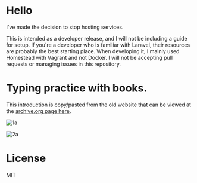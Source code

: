 # Hello

I've made the decision to stop hosting services.

This is intended as a developer release, and I will not be including a guide for setup. If you're a developer who is familiar with Laravel, their resources are probably the best starting place. When developing it, I mainly used Homestead with Vagrant and not Docker. I will not be accepting pull requests or managing issues in this repository. 

# Typing practice with books. 

This introduction is copy/pasted from the old website that can be viewed at the [archive.org page here](https://web.archive.org/web/20210225081454/https://btype.io/).

![1a](https://github.com/TypingBooks/TypingBooks/assets/135349756/a02c0643-9676-4c3a-9e0f-9451395f1cc4)

![2a](https://github.com/TypingBooks/TypingBooks/assets/135349756/b6e3d622-9447-462b-8282-8c2c9c18b53a)

# License

MIT
